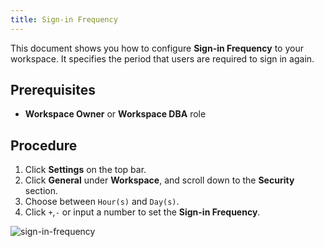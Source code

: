 ```yaml
---
title: Sign-in Frequency
---
```


<EnterpriseOnlyBlock />

This document shows you how to configure **Sign-in Frequency** to your workspace. It specifies the period that users are required to sign in again.

## Prerequisites
- **Workspace Owner** or **Workspace DBA** role

## Procedure

1. Click **Settings** on the top bar.
2. Click **General** under **Workspace**, and scroll down to the **Security** section.
3. Choose between `Hour(s)` and `Day(s)`.
4. Click `+`,`-` or input a number to set the **Sign-in Frequency**.

![sign-in-frequency](/content/docs/administration/sign-in-frequency/bb-sign-in-frequency.webp)
